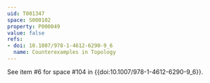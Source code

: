 ```yaml
---
uid: T001347
space: S000102
property: P000049
value: false
refs:
- doi: 10.1007/978-1-4612-6290-9_6
  name: Counterexamples in Topology
---
```


See item #6 for space #104 in {{doi:10.1007/978-1-4612-6290-9_6}}.

